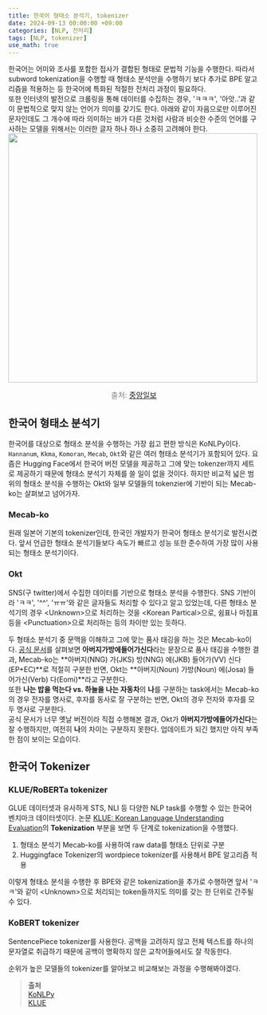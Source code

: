 ```yaml
---
title: 한국어 형태소 분석기, tokenizer
date: 2024-09-13 00:00:00 +09:00
categories: [NLP, 전처리]
tags: [NLP, tokenizer]
use_math: true
---
```


한국어는 어미와 조사를 포함한 접사가 결합된 형태로 문법적 기능을 수행한다. 따라서 subword tokenization을 수행할 때 형태소 분석만을 수행하기 보다 추가로 BPE 알고리즘을 적용하는 등 한국어에 특화된 적절한 전처리 과정이 필요하다.  
또한 인터넷의 발전으로 크롤링을 통해 데이터를 수집하는 경우, 'ㅋㅋㅋ', '아앗..'과 같이 문법적으로 맞지 않는 언어가 의미를 갖기도 한다. 아래와 같이 자음으로만 이루어진 문자인데도 그 개수에 따라 의미하는 바가 다른 것처럼 사람과 비슷한 수준의 언어를 구사하는 모델을 위해서는 이러한 글자 하나 하나 소중히 고려해야 한다.  
<img src="/assets/img/korean_lol.jpg" width="500">  
<figcaption style="text-align:center; font-size:15px; color:#808080; margin-top:0px">출처: <a href="https://www.chosun.com/site/data/html_dir/2020/04/10/2020041002782.html">중앙일보</a></figcaption>  

## 한국어 형태소 분석기
한국어를 대상으로 형태소 분석을 수행하는 가장 쉽고 편한 방식은 KoNLPy이다. `Hannanum`, `Kkma`, `Komoran`, `Mecab`, `Okt`와 같은 여러 형태소 분석기가 포함되어 있다. 요즘은 Hugging Face에서 한국어 버전 모델을 제공하고 그에 맞는 tokenzer까지 세트로 제공하기 때문에 형태소 분석기 자체를 쓸 일이 없을 것이다. 하지만 비교적 넓은 범위의 형태소 분석을 수행하는 Okt와 일부 모델들의 tokenzier에 기반이 되는 Mecab-ko는 살펴보고 넘어가자.

### Mecab-ko
원래 일본어 기본의 tokenizer인데, 한국인 개발자가 한국어 형태소 분석기로 발전시켰다. 앞서 언급한 형태소 분석기들보다 속도가 빠르고 성능 또한 준수하여 가장 많이 사용되는 형태소 분석기이다.

### Okt
SNS(구 twitter)에서 수집한 데이터를 기반으로 형태소 분석을 수행한다. SNS 기반이라 'ㅋㅋ', '^^', 'ㅠㅠ'와 같은 글자들도 처리할 수 있다고 알고 있었는데, 다른 형태소 분석기의 경우 \<Unknown>으로 처리하는 것을 \<Korean Partical>으로, 쉼표나 마침표 등을 \<Punctuation>으로 처리하는 등의 차이만 있는 듯하다.  

두 형태소 분석기 중 문맥을 이해하고 그에 맞는 품사 태깅을 하는 것은 Mecab-ko이다. [공식 문서](https://konlpy.org/ko/latest/morph/#comparison-between-pos-tagging-classes)를 살펴보면 **아버지가방에들어가신다**라는 문장으로 품사 태깅을 수행한 결과, Mecab-ko는 **아버지(NNG) 가(JKS) 방(NNG) 에(JKB) 들어가(VV) 신다(EP+EC)**로 적절히 구분한 반면, Okt는 **아버지(Noun) 가방(Noun) 에(Josa) 들어가신(Verb) 다(Eomi)**라고 구분한다.  
또한 **나는 밥을 먹는다 vs. 하늘을 나는 자동차**의 **나**를 구분하는 task에서는 Mecab-ko의 경우 전자를 명사로, 후자를 동사로 잘 구분하는 반면, Okt의 경우 전자와 후자를 모두 명사로 구분한다.  
공식 문서가 너무 옛날 버전이라 직접 수행해본 결과, Okt가 **아버지가방에들어가신다**는 잘 수행하지만, 여전히 **나**의 차이는 구분하지 못한다. 업데이트가 되긴 했지만 아직 부족한 점이 보이는 모습이다.

## 한국어 Tokenizer

### KLUE/RoBERTa tokenizer
GLUE 데이터셋과 유사하게 STS, NLI 등 다양한 NLP task를 수행할 수 있는 한국어 벤치마크 데이터셋이다. 논문 [KLUE: Korean Language Understanding Evaluation](https://arxiv.org/pdf/2105.09680)의 **Tokenization** 부분을 보면 두 단계로 tokenization을 수행했다.  
1. 형태소 분석기 Mecab-ko를 사용하여 raw data를 형태소 단위로 구분  
2. Huggingface Tokenizer의 wordpiece tokenizer를 사용해서 BPE 알고리즘 적용  

이렇게 형태소 분석을 수행한 후 BPE와 같은 tokenization을 추가로 수행하면 앞서 'ㅋㅋ'와 같이 \<Unknown>으로 처리되는 token들까지도 의미를 갖는 한 단위로 간주될 수 있다.

### KoBERT tokenizer
SentencePiece tokenizer를 사용한다. 공백을 고려하지 않고 전체 텍스트를 하나의 문자열로 취급하기 때문에 공백이 명확하지 않은 교착어들에서도 잘 작동한다.  

순위가 높은 모델들의 tokenizer를 알아보고 비교해보는 과정을 수행해봐야겠다.

> **출처**  
[KoNLPy](https://konlpy.org/ko/latest/morph/#comparison-between-pos-tagging-classes)  
[KLUE](https://arxiv.org/pdf/2105.09680)
